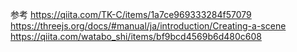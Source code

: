
参考
https://qiita.com/TK-C/items/1a7ce969333284f57079
https://threejs.org/docs/#manual/ja/introduction/Creating-a-scene
https://qiita.com/watabo_shi/items/bf9bcd4569b6d480c608
